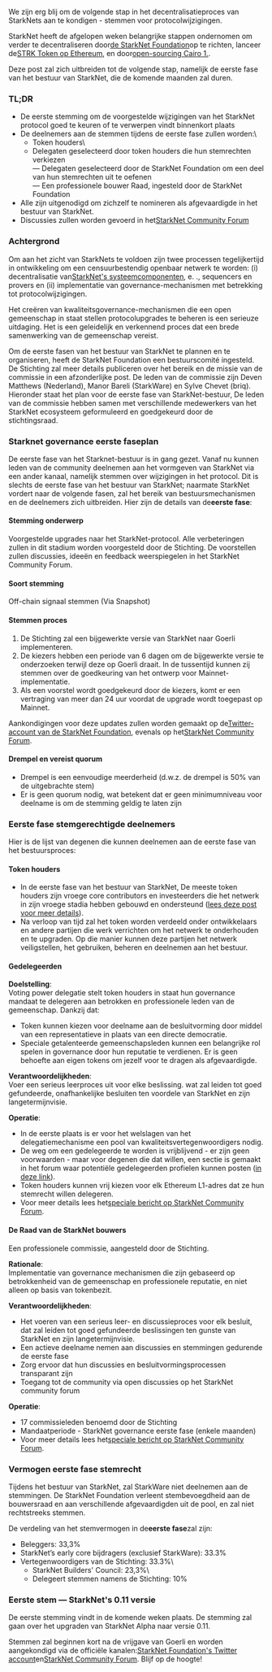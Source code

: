 We zijn erg blij om de volgende stap in het decentralisatieproces van StarkNets aan te kondigen - stemmen voor protocolwijzigingen.

StarkNet heeft de afgelopen weken belangrijke stappen ondernomen om verder te decentraliseren door[de StarkNet Foundation](https://medium.com/@StarkNet_Foundation/welcome-to-the-world-starknet-foundation-7bd55d5dbc59)op te richten, lanceer de[STRK Token op Ethereum](https://medium.com/starkware/starknet-token-is-deployed-on-ethereum-f27f0000b00c), en door[open-sourcing Cairo 1.](https://medium.com/starkware/open-sourcing-cairo-1-0-b3100a664bb0).

Deze post zal zich uitbreiden tot de volgende stap, namelijk de eerste fase van het bestuur van StarkNet, die de komende maanden zal duren.

### TL;DR

* De eerste stemming om de voorgestelde wijzigingen van het StarkNet protocol goed te keuren of te verwerpen vindt binnenkort plaats
* De deelnemers aan de stemmen tijdens de eerste fase zullen worden:\
  - Token houders\
  - Delegaten geselecteerd door token houders die hun stemrechten verkiezen\
  — Delegaten geselecteerd door de StarkNet Foundation om een deel van hun stemrechten uit te oefenen\
  — Een professionele bouwer Raad, ingesteld door de StarkNet Foundation
* Alle zijn uitgenodigd om zichzelf te nomineren als afgevaardigde in het bestuur van StarkNet.
* Discussies zullen worden gevoerd in het[StarkNet Community Forum](https://community.starknet.io/)

### Achtergrond

Om aan het zicht van StarkNets te voldoen zijn twee processen tegelijkertijd in ontwikkeling om een censuurbestendig openbaar netwerk te worden: (i) decentralisatie van[StarkNet's systeemcomponenten](https://community.starknet.io/t/starknet-decentralized-protocol-introduction/2671), e. ., sequencers en provers en (ii) implementatie van governance-mechanismen met betrekking tot protocolwijzigingen.

Het creëren van kwaliteitsgovernance-mechanismen die een open gemeenschap in staat stellen protocolupgrades te beheren is een serieuze uitdaging. Het is een geleidelijk en verkennend proces dat een brede samenwerking van de gemeenschap vereist.

Om de eerste fasen van het bestuur van StarkNet te plannen en te organiseren, heeft de StarkNet Foundation een bestuurscomité ingesteld. De Stichting zal meer details publiceren over het bereik en de missie van de commissie in een afzonderlijke post. De leden van de commissie zijn Deven Matthews (Nederland), Manor Bareli (StarkWare) en Sylve Chevet (briq). Hieronder staat het plan voor de eerste fase van StarkNet-bestuur, De leden van de commissie hebben samen met verschillende medewerkers van het StarkNet ecosysteem geformuleerd en goedgekeurd door de stichtingsraad.

### Starknet governance eerste faseplan

De eerste fase van het Starknet-bestuur is in gang gezet. Vanaf nu kunnen leden van de community deelnemen aan het vormgeven van StarkNet via een ander kanaal, namelijk stemmen over wijzigingen in het protocol. Dit is slechts de eerste fase van het bestuur van StarkNet; naarmate StarkNet vordert naar de volgende fasen, zal het bereik van bestuursmechanismen en de deelnemers zich uitbreiden. Hier zijn de details van de**eerste fase**:

#### Stemming onderwerp

Voorgestelde upgrades naar het StarkNet-protocol. Alle verbeteringen zullen in dit stadium worden voorgesteld door de Stichting. De voorstellen zullen discussies, ideeën en feedback weerspiegelen in het StarkNet Community Forum.

#### Soort stemming

Off-chain signaal stemmen (Via Snapshot)

#### Stemmen proces

1. De Stichting zal een bijgewerkte versie van StarkNet naar Goerli implementeren.
2. De kiezers hebben een periode van 6 dagen om de bijgewerkte versie te onderzoeken terwijl deze op Goerli draait. In de tussentijd kunnen zij stemmen over de goedkeuring van het ontwerp voor Mainnet-implementatie.
3. Als een voorstel wordt goedgekeurd door de kiezers, komt er een vertraging van meer dan 24 uur voordat de upgrade wordt toegepast op Mainnet.

Aankondigingen voor deze updates zullen worden gemaakt op de[Twitter-account van de StarkNet Foundation](https://twitter.com/StarkNetFndn), evenals op het[StarkNet Community Forum](https://community.starknet.io/).

#### Drempel en vereist quorum

* Drempel is een eenvoudige meerderheid (d.w.z. de drempel is 50% van de uitgebrachte stem)
* Er is geen quorum nodig, wat betekent dat er geen minimumniveau voor deelname is om de stemming geldig te laten zijn

### Eerste fase stemgerechtigde deelnemers

Hier is de lijst van degenen die kunnen deelnemen aan de eerste fase van het bestuursproces:

#### Token houders

* In de eerste fase van het bestuur van StarkNet, De meeste token houders zijn vroege core contributors en investeerders die het netwerk in zijn vroege stadia hebben gebouwd en ondersteund ([lees deze post voor meer details](https://medium.com/@starkware/part-3-starknet-token-design-5cc17af066c6)).
* Na verloop van tijd zal het token worden verdeeld onder ontwikkelaars en andere partijen die werk verrichten om het netwerk te onderhouden en te upgraden. Op die manier kunnen deze partijen het netwerk veiligstellen, het gebruiken, beheren en deelnemen aan het bestuur.

#### Gedelegeerden

**Doelstelling**:\
Voting power delegatie stelt token houders in staat hun governance mandaat te delegeren aan betrokken en professionele leden van de gemeenschap. Dankzij dat:

* Token kunnen kiezen voor deelname aan de besluitvorming door middel van een representatieve in plaats van een directe democratie.
* Speciale getalenteerde gemeenschapsleden kunnen een belangrijke rol spelen in governance door hun reputatie te verdienen. Er is geen behoefte aan eigen tokens om jezelf voor te dragen als afgevaardigde.

**Verantwoordelijkheden**:\
Voer een serieus leerproces uit voor elke beslissing. wat zal leiden tot goed gefundeerde, onafhankelijke besluiten ten voordele van StarkNet en zijn langetermijnvisie.

**Operatie**:

* In de eerste plaats is er voor het welslagen van het delegatiemechanisme een pool van kwaliteitsvertegenwoordigers nodig.
* De weg om een gedelegeerde te worden is vrijblijvend - er zijn geen voorwaarden - maar voor degenen die dat willen, een sectie is gemaakt in het forum waar potentiële gedelegeerden profielen kunnen posten ([in deze link](https://community.starknet.io/t/delegate-profile-thread/4049)).
* Token houders kunnen vrij kiezen voor elk Ethereum L1-adres dat ze hun stemrecht willen delegeren.
* Voor meer details lees het[speciale bericht op StarkNet Community Forum](https://community.starknet.io/t/delegate-profile-thread/4049).

#### De Raad van de StarkNet bouwers

Een professionele commissie, aangesteld door de Stichting.

**Rationale**:\
Implementatie van governance mechanismen die zijn gebaseerd op betrokkenheid van de gemeenschap en professionele reputatie, en niet alleen op basis van tokenbezit.

**Verantwoordelijkheden**:

* Het voeren van een serieus leer- en discussieproces voor elk besluit, dat zal leiden tot goed gefundeerde beslissingen ten gunste van StarkNet en zijn langetermijnvisie.
* Een actieve deelname nemen aan discussies en stemmingen gedurende de eerste fase
* Zorg ervoor dat hun discussies en besluitvormingsprocessen transparant zijn
* Toegang tot de community via open discussies op het StarkNet community forum

**Operatie**:

* 17 commissieleden benoemd door de Stichting
* Mandaatperiode - StarkNet governance eerste fase (enkele maanden)
* Voor meer details lees het[speciale bericht op StarkNet Community Forum](https://community.starknet.io/t/delegate-profile-thread/4049).

### Vermogen eerste fase stemrecht

Tijdens het bestuur van StarkNet, zal StarkWare niet deelnemen aan de stemmingen. De StarkNet Foundation verleent stembevoegdheid aan de bouwersraad en aan verschillende afgevaardigden uit de pool, en zal niet rechtstreeks stemmen.

De verdeling van het stemvermogen in de**eerste fase**zal zijn:

* Beleggers: 33,3%
* StarkNet’s early core bijdragers (exclusief StarkWare): 33.3%
* Vertegenwoordigers van de Stichting: 33.3%\
  - StarkNet Builders' Council: 23,3%\
  - Delegeert stemmen namens de Stichting: 10%

### Eerste stem — StarkNet's 0.11 versie

De eerste stemming vindt in de komende weken plaats. De stemming zal gaan over het upgraden van StarkNet Alpha naar versie 0.11.

Stemmen zal beginnen kort na de vrijgave van Goerli en worden aangekondigd via de officiële kanalen:[StarkNet Foundation's Twitter account](https://twitter.com/StarkNetFndn)en[StarkNet Community Forum](https://community.starknet.io/). Blijf op de hoogte!